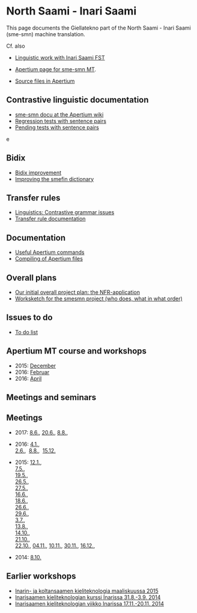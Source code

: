 # North Saami - Inari Saami

This page documents the Giellatekno part of the North Saami - Inari Saami (sme-smn) machine translation.

Cf. also

- [Linguistic work with Inari Saami FST](/lang/smn/j-smn.html)
- [Apertium page for sme-smn MT](http://wiki.apertium.org/wiki/North_Saami_and_Inari_Saami).

- [Source files in Apertium](https://github.com/apertium/apertium-sme-smn/)

## Contrastive linguistic documentation

- [sme-smn docu at the Apertium wiki](http://wiki.apertium.org/wiki/North_Saami_and_Inari_Saami)
- [Regression tests with sentence pairs](http://wiki.apertium.org/wiki/North_Saami_and_Inari_Saami/Regression_tests)
- [Pending tests with sentence pairs](http://wiki.apertium.org/wiki/North_Saami_and_Inari_Saami/Pending_tests)

e

## Bidix

- [Bidix improvement](BidixImprovementPlan.html)
- [Improving the smefin dictionary](SmefinImprovement.html)

## Transfer rules

- [Linguistics: Contrastive grammar issues](TransferProblems.html)
- [Transfer rule documentation](TransferRules.html)

## Documentation

- [Useful Apertium commands](UsefulCommands.html)
- [Compiling of Apertium files](../DailyCompilingOfApertiumFiles.html)

## Overall plans

- [Our initial overall project plan: the NFR-application](sme2smX_soeknad.pdf)
- [Worksketch for the smesmn project (who does, what in what order)](worksketch.html)

## Issues to do

- [To do list](todolist.html)

## Apertium MT course and workshops

- 2015: [December](../courses/courseDecember2015.html)
- 2016: [Februar](../courses/courseFebruar2016.html)
- 2016: [April](../courses/courseApril2016.html)

## Meetings and seminars

## Meetings

- 2017: [8.6.](meetings/170608.html),
  [20.6.](meetings/170620.html),
  [8.8.](meetings/170808.html),

- 2016: [4.1.](meetings/160104.html),   
   [2.6.](meetings/160602.html), 
  [8.8.](meetings/160808.html), 
  [15.12.](meetings/161215.html)

- 2015: [12.1.](meetings/150112.html),  
   [ 7.5.](meetings/150507.html),  
   [19.5.](meetings/150519.html),  
   [26.5.](meetings/150526.html),  
   [27.5.](meetings/150527.html),  
   [16.6.](meetings/150616.html),  
   [18.6.](meetings/150618.html),  
   [26.6.](meetings/150626.html),  
   [29.6.](meetings/150629.html),  
   [3.7.](meetings/150703.html),  
   [13.8.](meetings/150813.html),  
   [14.10.](../../admin/giellatekno/151014.html),  
   [21.10.](../../admin/giellatekno/151021.html),  
   [22.10.](meetings/151022.html),
  [04.11.](../../admin/giellatekno/151104.html),
  [10.11.](meetings/151110.html),
  [30.11.](meetings/151130.html),
  [16.12.](meetings/151216.html),
- 2014: [8.10.](meetings/141008.html)

## Earlier workshops

- [Inarin- ja koltansaamen kieliteknologia maaliskuussa 2015](InarinKoltanKieliteknologiaMaalis15.html)
- [Inarisaamen kieliteknologian kurssi Inarissa 31.8.-3.9. 2014](Inarinkieliteknologiakurssinohjelma.html)
- [Inarisaamen kieliteknologian viikko Inarissa 17.11.-20.11. 2014](InarinKieliteknologianViikkoMarraskuussa2014.html)
